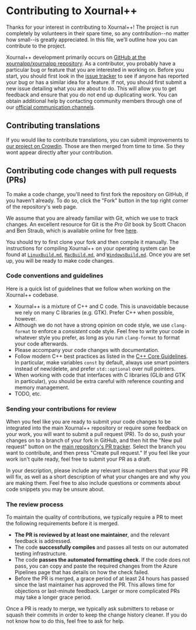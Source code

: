 # Contributing to Xournal++

Thanks for your interest in contributing to Xournal++! The project is run
completely by volunteers in their spare time, so any contribution--no matter how
small--is greatly appreciated. In this file, we'll outline how you can
contribute to the project.

Xournal++ development primarily occurs on [GitHub at the xournalpp/xournalpp
repository](https://github.com/xournalpp/xournalpp). As a contributor, you
probably have a particular bug or feature that you are interested in working on.
Before you start, you should first look in the [issue
tracker](https://github.com/xournalpp/xournalpp/issues) to see if anyone has
reported your bug or has a similar idea for a feature. If not, you should first
submit a new issue detailing what you are about to do. This will allow you to
get feedback and ensure that you do not end up duplicating work. You can obtain
additional help by contacting community members through one of our [official
communication channels](https://xournalpp.github.io/community/help/).

## Contributing translations

If you would like to contribute translations, you can submit improvements to
[our project on Crowdin](https://crowdin.com/project/xournalpp).
Those are then merged from time to time.
So they wont appear directly after your contribution.

## Contributing code changes with pull requests (PRs)

To make a code change, you'll need to first fork the repository on GitHub, if
you haven't already. To do so, click the "Fork" button in the top right corner
of the repository's web page.

We assume that you are already familiar with Git, which we use to track changes.
An excellent resource for Git is the _Pro Git_ book by Scott Chacon and Ben
Straub, which is available online for free
[here](https://git-scm.com/book/en/v2).

You should try to first clone your fork and then compile it manually. The
instructions for compiling Xournal++ on your operating system can be found at
[`LinuxBuild.md`](readme/LinuxBuild.md), [`MacBuild.md`](readme/MacBuild.md),
and [`WindowsBuild.md`](readme/WindowsBuild.md). Once you are set up, you will
be ready to make code changes.

### Code conventions and guidelines

Here is a quick list of guidelines that we follow when working on the Xournal++
codebase.

* Xournal++ is a mixture of C++ and C code. This is unavoidable because we rely on
  many C libraries (e.g. GTK). Prefer C++ when possible, however.
* Although we do not have a strong opinion on code style, we use `clang-format`
  to enforce a _consistent_ code style. Feel free to write your code in whatever
  style you prefer, as long as you run `clang-format` to format your code
  afterwards.
* Please accompany your code changes with documentation.
* Follow modern C++ best practices as listed in the [C++ Core
  Guidelines](https://isocpp.github.io/CppCoreGuidelines/CppCoreGuidelines). In
  particular, make variables `const` by default, always use smart pointers
  instead of new/delete, and prefer `std::optional` over null pointers.
* When working with code that interfaces with C libraries (GLib and GTK in
  particular), you should be extra careful with reference counting and memory
  management.
* TODO, etc.

### Sending your contributions for review

When you feel like you are ready to submit your code changes to be integrated
into the main Xournal++ repository or require some feedback on your work, you will want to submit a pull request (PR).
To do so, push your changes on to a branch of your fork in GitHub, and then hit
the "New pull request" button on the [main repository's PR
tracker](https://github.com/xournalpp/xournalpp/pulls). Select the branch you
want to contribute, and then press "Create pull request." If you feel like your
work isn't quite ready, feel free to submit your PR as a draft.

In your description, please include any relevant issue numbers that your PR will
fix, as well as a short description of what your changes are and why you are
making them. Feel free to also include questions or comments about code snippets
you may be unsure about.

### The review process

To maintain the quality of contributions, we typically require a PR to meet the
following requirements before it is merged.

* **The PR is reviewed by at least one maintainer**, and the relevant feedback is
  addressed.
* The code **successfully compiles** and passes all tests on our automated testing
  infrastructure.
* The code **passes the automated formatting check**. If the code does not pass,
  you can copy and paste the required changes from the Azure Pipelines page that
  has details on how the check failed.
* Before the PR is merged, a grace period of at least 24 hours has passed since
the last maintainer has approved the PR. This allows time for objections or
last-minute feedback. Larger or more complicated PRs may take a longer grace
period.

Once a PR is ready to merge, we typically ask submitters to rebase or squash
their commits in order to keep the change history cleaner. If you do not know
how to do this, feel free to ask for help.

